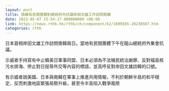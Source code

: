 ```yaml
---
layout: post
title: 南韓有民間團體到總統府外抗議岸田文雄工作訪問南韓
date: 2023-05-07 15:54:17.000000000 +08:00
link: https://news.rthk.hk/rthk/ch/component/k2/1699565-20230507.htm
categories: rthk
---
```


日本首相岸田文雄工作訪問南韓兩日。當地有民間團體下午在龍山總統府外集會抗議。

示威者手持寫有中止韓美日軍事同盟、日本必須為不法殖民統治謝罪、反對福島核污水排海、停止對日屈辱外交等內容的標語，並高呼反對岸田文雄訪韓的口號。

有示威者說美國、日本與南韓在軍事上推進共用情報，不利於朝鮮半島的和平穩定，反而刺激地區緊張局勢升級，甚至令半島陷入戰爭風險
